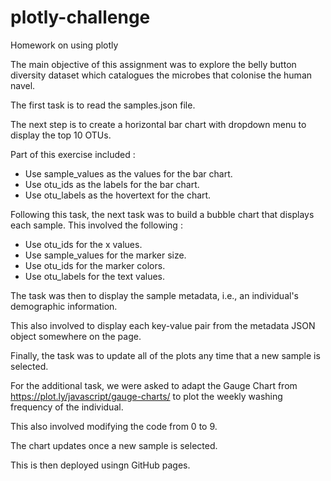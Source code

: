 # plotly-challenge
Homework on using plotly

The main objective of this assignment was to explore the belly button diversity dataset which catalogues the microbes that colonise the human navel. 

The first task is to read the samples.json file. 

The next step is to create a horizontal bar chart with dropdown menu to display the top 10 OTUs. 

Part of this exercise included : 
- Use sample_values as the values for the bar chart.
- Use otu_ids as the labels for the bar chart.
- Use otu_labels as the hovertext for the chart.


Following this task, the next task was to build a bubble chart that displays each sample.
This involved the following : 
- Use otu_ids for the x values.
- Use sample_values for the marker size.
- Use otu_ids for the marker colors.
- Use otu_labels for the text values.


The task was then to display the sample metadata, i.e., an individual's demographic information.

This also involved to display each key-value pair from the metadata JSON object somewhere on the page.

Finally, the task was to update all of the plots any time that a new sample is selected.

For the additional task, we were asked to adapt the Gauge Chart from https://plot.ly/javascript/gauge-charts/ to plot the weekly washing frequency of the individual.

This also involved modifying the code from 0 to 9. 

The chart updates once a new sample is selected. 

This is then deployed usingn GitHub pages. 
